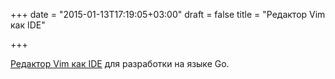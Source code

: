 +++
date = "2015-01-13T17:19:05+03:00"
draft = false
title = "Редактор Vim как IDE"

+++

<p><a href="http://farazdagi.com/blog/2015/vim-as-golang-ide/">Редактор Vim как IDE</a> для разработки на языке Go.</p>

